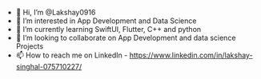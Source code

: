 - 👋 Hi, I’m @Lakshay0916
- 👀 I’m interested in App Development and Data Science
- 🌱 I’m currently learning SwiftUI, Flutter, C++ and python 
- 💞️ I’m looking to collaborate on App Development and data science Projects
- 📫 How to reach me on LinkedIn - https://www.linkedin.com/in/lakshay-singhal-075710227/

<!---
Lakshay0916/Lakshay0916 is a ✨ special ✨ repository because its `README.md` (this file) appears on your GitHub profile.
You can click the Preview link to take a look at your changes.
--->
